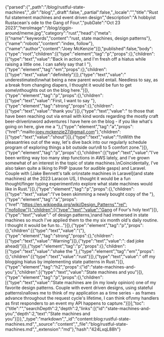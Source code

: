 {"parsed":{"\_path":"/blog/rustful-state-machines","\_dir":"blog","\_draft":false,"\_partial":false,"\_locale":"","title":"Rustful statement machines and event driven design","description":"A hobbyist Rustacean's ode to the Gang of Four.","pubDate":"Oct 23 2023","heroImage":"/blog/ziggin-around/meme.jpg","category":"rust","head":{"meta":[{"name":"keywords","content":"rust, state machines, design patterns"},{"name":"robots","content":"index, follow"},{"name":"author","content":"Joey McKenzie"}]},"published":false,"body":{"type":"root","children":[{"type":"element","tag":"p","props":{},"children":[{"type":"text","value":"Back in action, and I'm fresh off a hiatus while raising a little one. I can safely say that I "},{"type":"element","tag":"em","props":{},"children":[{"type":"text","value":"definitely"}]},{"type":"text","value":" underestimated\nwhat being a new parent would entail. Needless to say, as a break from changing diapers, I thought it would be fun to get some\nthoughts out on the blog here."}]},{"type":"element","tag":"p","props":{},"children":[{"type":"text","value":"First, I want to say "},{"type":"element","tag":"strong","props":{},"children":[{"type":"text","value":"thank you"}]},{"type":"text","value":" to those that have been reaching out via email with kind words regarding the mostly craft beer-driven\nword adventures I have here on the blog - if you like what's going on here, give me a "},{"type":"element","tag":"a","props":{"href":"mailto:joey.mckenzie27@gmail.com"},"children":[{"type":"text","value":"shout"}]},{"type":"text","value":"!\nWith the pleasantries out of the way, let's dive back into our regularly schedule program of exploring things a bit outside our\n8 to 5 comfort zone."}]},{"type":"element","tag":"p","props":{},"children":[{"type":"text","value":"I've been writing way too many step functions in AWS lately, and I've grown somewhat of an interest in the topic of state machines.\nCoincidentally, I've also taken quite a liking to PHP (pause for audible gasps) and Laravel. Couple with [Jake Bennett's talk on\nstate machines in Laravel](and state machines) at the 2023 Laracon US, I thought it would be a fun thought/finger typing experiment\nto explore what state machines would like in Rust."}]},{"type":"element","tag":"p","props":{},"children":[{"type":"text","value":"I've been skimming a newly bought copy of the "},{"type":"element","tag":"a","props":{"href":"https://en.wikipedia.org/wiki/Design_Patterns","rel":["nofollow"]},"children":[{"type":"text","value":"Gang of Four's holy text"}]},{"type":"text","value":" of design patterns,\nand had immersed in state machines so much I've applied them to the my six month old's daily routine. I thought it would be fun to..."}]},{"type":"element","tag":"p","props":{},"children":[{"type":"text","value":"("},{"type":"element","tag":"strong","props":{},"children":[{"type":"text","value":"Warning"}]},{"type":"text","value":": dad joke ahead)"}]},{"type":"element","tag":"p","props":{},"children":[{"type":"text","value":"shake the "},{"type":"element","tag":"em","props":{},"children":[{"type":"text","value":"rust"}]},{"type":"text","value":" off my blogging hiatus by implementing state patterns in Rust."}]},{"type":"element","tag":"h2","props":{"id":"state-machines-and-you"},"children":[{"type":"text","value":"State machines and you"}]},{"type":"element","tag":"p","props":{},"children":[{"type":"text","value":"State machines are (in my lowly opinion) one of my favorite design patterns. Couple with event driven designs, using stateful patterns\nallows me to think of my application as a time series - as frames advance throughout the request cycle's lifetime, I can think of\nmy handlers as first responders to an event my API happens to capture."}]}],"toc":{"title":"","searchDepth":2,"depth":2,"links":[{"id":"state-machines-and-you","depth":2,"text":"State machines and you"}]}},"\_type":"markdown","\_id":"content:blog:rustful-state-machines.md","\_source":"content","\_file":"blog/rustful-state-machines.md","\_extension":"md"},"hash":"424LxqL88h"}
